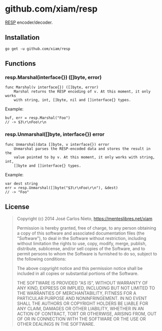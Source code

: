 # github.com/xiam/resp

[RESP][1] encoder/decoder.

## Installation

```
go get -u github.com/xiam/resp
```

## Functions

### resp.Marshal(interface{}) ([]byte, error)

```
func Marshal(v interface{}) ([]byte, error)
    Marshal returns the RESP encoding of v. At this moment, it only works
    with string, int, []byte, nil and []interface{} types.
```

Example:

```
buf, err = resp.Marshal("Foo")
// -> $3\r\nFoo\r\n
```

### resp.Unmarshal([]byte, interface{}) error

```
func Unmarshal(data []byte, v interface{}) error
    Unmarshal parses the RESP-encoded data and stores the result in the
    value pointed to by v. At this moment, it only works with string, int,
    []byte and []interface{} types.
```

Example:

```
var dest string
err = resp.Unmarshal([]byte("$3\r\nFoo\r\n"), &dest)
// -> "Foo"
```

## License

> Copyright (c) 2014 José Carlos Nieto, https://menteslibres.net/xiam
>
> Permission is hereby granted, free of charge, to any person obtaining
> a copy of this software and associated documentation files (the
> "Software"), to deal in the Software without restriction, including
> without limitation the rights to use, copy, modify, merge, publish,
> distribute, sublicense, and/or sell copies of the Software, and to
> permit persons to whom the Software is furnished to do so, subject to
> the following conditions:
>
> The above copyright notice and this permission notice shall be
> included in all copies or substantial portions of the Software.
>
> THE SOFTWARE IS PROVIDED "AS IS", WITHOUT WARRANTY OF ANY KIND,
> EXPRESS OR IMPLIED, INCLUDING BUT NOT LIMITED TO THE WARRANTIES OF
> MERCHANTABILITY, FITNESS FOR A PARTICULAR PURPOSE AND
> NONINFRINGEMENT. IN NO EVENT SHALL THE AUTHORS OR COPYRIGHT HOLDERS BE
> LIABLE FOR ANY CLAIM, DAMAGES OR OTHER LIABILITY, WHETHER IN AN ACTION
> OF CONTRACT, TORT OR OTHERWISE, ARISING FROM, OUT OF OR IN CONNECTION
> WITH THE SOFTWARE OR THE USE OR OTHER DEALINGS IN THE SOFTWARE.

[1]: http://redis.io/topics/protocol
